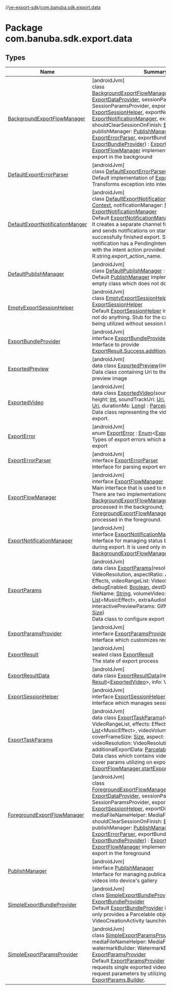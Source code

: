 //[ve-export-sdk](../../index.md)/[com.banuba.sdk.export.data](index.md)

# Package com.banuba.sdk.export.data

## Types

| Name | Summary |
|---|---|
| [BackgroundExportFlowManager](-background-export-flow-manager/index.md) | [androidJvm]<br>class [BackgroundExportFlowManager](-background-export-flow-manager/index.md)(exportDataProvider: [ExportDataProvider](../com.banuba.sdk.export.internal/-export-data-provider/index.md), sessionParamsProvider: SessionParamsProvider, exportSessionHelper: [ExportSessionHelper](-export-session-helper/index.md), exportNotificationManager: [ExportNotificationManager](-export-notification-manager/index.md), exportDir: [Uri](https://developer.android.com/reference/kotlin/android/net/Uri.html), shouldClearSessionOnFinish: [Boolean](https://kotlinlang.org/api/latest/jvm/stdlib/kotlin/-boolean/index.html), publishManager: [PublishManager](-publish-manager/index.md), errorParser: [ExportErrorParser](-export-error-parser/index.md), exportBundleProvider: [ExportBundleProvider](-export-bundle-provider/index.md)) : [ExportFlowManager](-export-flow-manager/index.md)<br>[ExportFlowManager](-export-flow-manager/index.md) implementation which provides export in the background |
| [DefaultExportErrorParser](-default-export-error-parser/index.md) | [androidJvm]<br>class [DefaultExportErrorParser](-default-export-error-parser/index.md) : [ExportErrorParser](-export-error-parser/index.md)<br>Default implementation of [ExportErrorParser](-export-error-parser/index.md). Transforms exception into internal [ExportError](-export-error/index.md). |
| [DefaultExportNotificationManger](-default-export-notification-manger/index.md) | [androidJvm]<br>class [DefaultExportNotificationManger](-default-export-notification-manger/index.md)(context: [Context](https://developer.android.com/reference/kotlin/android/content/Context.html), notificationManager: [NotificationManager](https://developer.android.com/reference/kotlin/android/app/NotificationManager.html)) : [ExportNotificationManager](-export-notification-manager/index.md)<br>Default [ExportNotificationManager](-export-notification-manager/index.md) implementation. It creates a separate channel for export notifications and sends notifications on started, failed and successfully finished export. Successful export notification has a PendingIntent to open an activity with the intent action provided in string resource R.string.export_action_name. |
| [DefaultPublishManager](-default-publish-manager/index.md) | [androidJvm]<br>class [DefaultPublishManager](-default-publish-manager/index.md) : [PublishManager](-publish-manager/index.md)<br>Default [PublishManager](-publish-manager/index.md) implementation. It is just an empty class which does not do anything. |
| [EmptyExportSessionHelper](-empty-export-session-helper/index.md) | [androidJvm]<br>class [EmptyExportSessionHelper](-empty-export-session-helper/index.md) : [ExportSessionHelper](-export-session-helper/index.md)<br>Default [ExportSessionHelper](-export-session-helper/index.md) implementation. It does not do anything. Stub for the case when export api is being utilized without session logic. |
| [ExportBundleProvider](-export-bundle-provider/index.md) | [androidJvm]<br>interface [ExportBundleProvider](-export-bundle-provider/index.md)<br>Interface to provide [ExportResult.Success.additionalExportData](-export-result/-success/additional-export-data.md) |
| [ExportedPreview](-exported-preview/index.md) | [androidJvm]<br>data class [ExportedPreview](-exported-preview/index.md)(imageUri: [Uri](https://developer.android.com/reference/kotlin/android/net/Uri.html))<br>Data class containing Uri to the exported video preview image |
| [ExportedVideo](-exported-video/index.md) | [androidJvm]<br>data class [ExportedVideo](-exported-video/index.md)(sourceUri: [Uri](https://developer.android.com/reference/kotlin/android/net/Uri.html), width: [Int](https://kotlinlang.org/api/latest/jvm/stdlib/kotlin/-int/index.html), height: [Int](https://kotlinlang.org/api/latest/jvm/stdlib/kotlin/-int/index.html), soundTrackUri: [Uri](https://developer.android.com/reference/kotlin/android/net/Uri.html), interactivePreviewUri: [Uri](https://developer.android.com/reference/kotlin/android/net/Uri.html), durationMs: [Long](https://kotlinlang.org/api/latest/jvm/stdlib/kotlin/-long/index.html)) : [Parcelable](https://developer.android.com/reference/kotlin/android/os/Parcelable.html)<br>Data class representing the video after successful export. |
| [ExportError](-export-error/index.md) | [androidJvm]<br>enum [ExportError](-export-error/index.md) : [Enum](https://kotlinlang.org/api/latest/jvm/stdlib/kotlin/-enum/index.html)&lt;[ExportError](-export-error/index.md)&gt; <br>Types of export errors which are possible during export |
| [ExportErrorParser](-export-error-parser/index.md) | [androidJvm]<br>interface [ExportErrorParser](-export-error-parser/index.md)<br>Interface for parsing export errors |
| [ExportFlowManager](-export-flow-manager/index.md) | [androidJvm]<br>interface [ExportFlowManager](-export-flow-manager/index.md)<br>Main interface that is used to manage export flow. There are two implementations for different cases: [BackgroundExportFlowManager](-background-export-flow-manager/index.md) for export which is processed in the background; [ForegroundExportFlowManager](-foreground-export-flow-manager/index.md) for export which is processed in the foreground. |
| [ExportNotificationManager](-export-notification-manager/index.md) | [androidJvm]<br>interface [ExportNotificationManager](-export-notification-manager/index.md)<br>Interface for managing status bar notifications during export. It is used only in case of [BackgroundExportFlowManager](-background-export-flow-manager/index.md). |
| [ExportParams](-export-params/index.md) | [androidJvm]<br>data class [ExportParams](-export-params/index.md)(resolution: VideoResolution, aspectRatio: AspectRatio, effects: Effects, videoRangeList: VideoRangeList, debugEnabled: [Boolean](https://kotlinlang.org/api/latest/jvm/stdlib/kotlin/-boolean/index.html), destDir: [File](https://developer.android.com/reference/kotlin/java/io/File.html), fileExt: [String](https://kotlinlang.org/api/latest/jvm/stdlib/kotlin/-string/index.html), fileName: [String](https://kotlinlang.org/api/latest/jvm/stdlib/kotlin/-string/index.html), volumeVideo: [Float](https://kotlinlang.org/api/latest/jvm/stdlib/kotlin/-float/index.html), musicEffects: [List](https://kotlinlang.org/api/latest/jvm/stdlib/kotlin.collections/-list/index.html)&lt;MusicEffect&gt;, extraAudioFile: [Uri](https://developer.android.com/reference/kotlin/android/net/Uri.html), interactivePreviewParams: GifMaker.Params?, size: [Size](https://developer.android.com/reference/kotlin/android/util/Size.html))<br>Data class to configure export request. |
| [ExportParamsProvider](-export-params-provider/index.md) | [androidJvm]<br>interface [ExportParamsProvider](-export-params-provider/index.md)<br>Interface which customizes requested export. |
| [ExportResult](-export-result/index.md) | [androidJvm]<br>sealed class [ExportResult](-export-result/index.md)<br>The state of export process |
| [ExportResultData](-export-result-data/index.md) | [androidJvm]<br>data class [ExportResultData](-export-result-data/index.md)(result: [Result](https://kotlinlang.org/api/latest/jvm/stdlib/kotlin/-result/index.html)&lt;[ExportedVideo](-exported-video/index.md)&gt;, info: VideoInfo) |
| [ExportSessionHelper](-export-session-helper/index.md) | [androidJvm]<br>interface [ExportSessionHelper](-export-session-helper/index.md)<br>Interface which manages session data during export. |
| [ExportTaskParams](-export-task-params/index.md) | [androidJvm]<br>data class [ExportTaskParams](-export-task-params/index.md)(videoRanges: VideoRangeList, effects: Effects, musicEffects: [List](https://kotlinlang.org/api/latest/jvm/stdlib/kotlin.collections/-list/index.html)&lt;MusicEffect&gt;, videoVolume: [Float](https://kotlinlang.org/api/latest/jvm/stdlib/kotlin/-float/index.html), coverUri: [Uri](https://developer.android.com/reference/kotlin/android/net/Uri.html), coverFrameSize: [Size](https://developer.android.com/reference/kotlin/android/util/Size.html), aspect: AspectRatio, videoResolution: VideoResolution.Exact?, additionalExportData: [Parcelable](https://developer.android.com/reference/kotlin/android/os/Parcelable.html)?)<br>Data class which contains video, effects, music and cover params utilizing on export. It is passed into [ExportFlowManager.startExport](-export-flow-manager/start-export.md) function. |
| [ForegroundExportFlowManager](-foreground-export-flow-manager/index.md) | [androidJvm]<br>class [ForegroundExportFlowManager](-foreground-export-flow-manager/index.md)(exportDataProvider: [ExportDataProvider](../com.banuba.sdk.export.internal/-export-data-provider/index.md), sessionParamsProvider: SessionParamsProvider, exportSessionHelper: [ExportSessionHelper](-export-session-helper/index.md), exportDir: [Uri](https://developer.android.com/reference/kotlin/android/net/Uri.html), mediaFileNameHelper: MediaFileNameHelper, shouldClearSessionOnFinish: [Boolean](https://kotlinlang.org/api/latest/jvm/stdlib/kotlin/-boolean/index.html), publishManager: [PublishManager](-publish-manager/index.md), errorParser: [ExportErrorParser](-export-error-parser/index.md), exportBundleProvider: [ExportBundleProvider](-export-bundle-provider/index.md)) : [ExportFlowManager](-export-flow-manager/index.md)<br>[ExportFlowManager](-export-flow-manager/index.md) implementation which provides export in the foreground |
| [PublishManager](-publish-manager/index.md) | [androidJvm]<br>interface [PublishManager](-publish-manager/index.md)<br>Interface for managing publication of exported videos into device's gallery |
| [SimpleExportBundleProvider](-simple-export-bundle-provider/index.md) | [androidJvm]<br>class [SimpleExportBundleProvider](-simple-export-bundle-provider/index.md) : [ExportBundleProvider](-export-bundle-provider/index.md)<br>Default [ExportBundleProvider](-export-bundle-provider/index.md) implementation which only provides a Parcelable object passed into VideoCreationActivity launching intent |
| [SimpleExportParamsProvider](-simple-export-params-provider/index.md) | [androidJvm]<br>class [SimpleExportParamsProvider](-simple-export-params-provider/index.md)(exportDir: [Uri](https://developer.android.com/reference/kotlin/android/net/Uri.html), mediaFileNameHelper: MediaFileNameHelper, watermarkBuilder: WatermarkBuilder) : [ExportParamsProvider](-export-params-provider/index.md)<br>Default [ExportParamsProvider](-export-params-provider/index.md) implementation. It requests single exported video and configures request parameters by utilizing [ExportParams.Builder](-export-params/-builder/index.md). |

